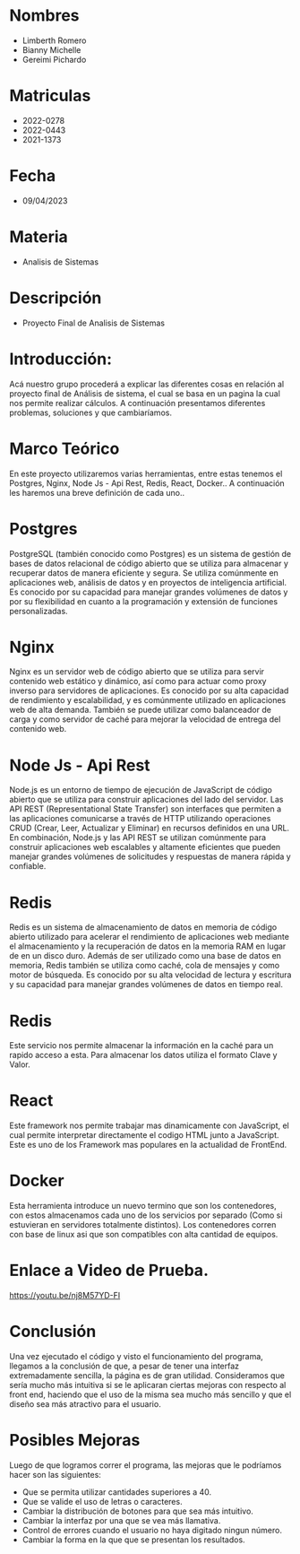 # Nombres

- Limberth Romero 
- Bianny Michelle 
- Gereimi Pichardo 

# Matriculas
- 2022-0278
- 2022-0443
- 2021-1373

# Fecha
- 09/04/2023

# Materia
- Analisis de Sistemas

# Descripción 
- Proyecto Final de Analisis de Sistemas

# Introducción:
Acá nuestro grupo procederá a explicar las diferentes cosas en relación al proyecto final de Análisis de sistema, el cual se basa en un pagina la cual nos permite realizar cálculos. A continuación presentamos diferentes problemas, soluciones y que cambiaríamos.

# Marco Teórico
En este proyecto utilizaremos varias herramientas, entre estas tenemos el Postgres, Nginx, Node Js - Api Rest, Redis, 
React, Docker.. A continuación les haremos una breve definición de cada uno..

# Postgres
PostgreSQL (también conocido como Postgres) es un sistema de gestión de bases de datos relacional de código abierto que se utiliza para almacenar y recuperar datos de manera eficiente y segura. Se utiliza comúnmente en aplicaciones web, análisis de datos y en proyectos de inteligencia artificial. Es conocido por su capacidad para manejar grandes volúmenes de datos y por su flexibilidad en cuanto a la programación y extensión de funciones personalizadas.

# Nginx
Nginx es un servidor web de código abierto que se utiliza para servir contenido web estático y dinámico, así como para actuar como proxy inverso para servidores de aplicaciones. Es conocido por su alta capacidad de rendimiento y escalabilidad, y es comúnmente utilizado en aplicaciones web de alta demanda. También se puede utilizar como balanceador de carga y como servidor de caché para mejorar la velocidad de entrega del contenido web.

# Node Js - Api Rest
Node.js es un entorno de tiempo de ejecución de JavaScript de código abierto que se utiliza para construir aplicaciones del lado del servidor. Las API REST (Representational State Transfer) son interfaces que permiten a las aplicaciones comunicarse a través de HTTP utilizando operaciones CRUD (Crear, Leer, Actualizar y Eliminar) en recursos definidos en una URL. En combinación, Node.js y las API REST se utilizan comúnmente para construir aplicaciones web escalables y altamente eficientes que pueden manejar grandes volúmenes de solicitudes y respuestas de manera rápida y confiable.

# Redis
Redis es un sistema de almacenamiento de datos en memoria de código abierto utilizado para acelerar el rendimiento de aplicaciones web mediante el almacenamiento y la recuperación de datos en la memoria RAM en lugar de en un disco duro. Además de ser utilizado como una base de datos en memoria, Redis también se utiliza como caché, cola de mensajes y como motor de búsqueda. Es conocido por su alta velocidad de lectura y escritura y su capacidad para manejar grandes volúmenes de datos en tiempo real.

# Redis
Este servicio nos permite almacenar la información en la caché para un rapido acceso a esta. Para almacenar los datos utiliza el formato Clave y Valor.

# React
Este framework nos permite trabajar mas dinamicamente con JavaScript, el cual permite interpretar directamente el codigo HTML junto a JavaScript. Este es uno de los Framework mas populares en la actualidad de FrontEnd.

# Docker
Esta herramienta introduce un nuevo termino que son los contenedores, con estos almacenamos cada uno de los servicios por separado (Como si estuvieran en servidores totalmente distintos). Los contenedores corren con base de linux asi que son compatibles con alta cantidad de equipos.

# Enlace a Video de Prueba.
https://youtu.be/nj8M57YD-FI

# Conclusión
Una vez ejecutado el código y visto el funcionamiento del programa, llegamos a la conclusión de que, a pesar de tener una interfaz extremadamente sencilla, la página es de gran utilidad. Consideramos que sería mucho más intuitiva si se le aplicaran ciertas mejoras con respecto al front end, haciendo que el uso de la misma sea mucho más sencillo y que el diseño sea más atractivo para el usuario.

# Posibles Mejoras
Luego de que logramos correr el programa, las mejoras que le podríamos hacer son las siguientes:

- Que se permita utilizar cantidades superiores a 40.
- Que se valide el uso de letras o caracteres.
- Cambiar la distribución de botones para que sea más intuitivo.
- Cambiar la interfaz por una que se vea más llamativa.
- Control de errores cuando el usuario no haya digitado ningun número.
- Cambiar la forma en la que que se presentan los resultados.
